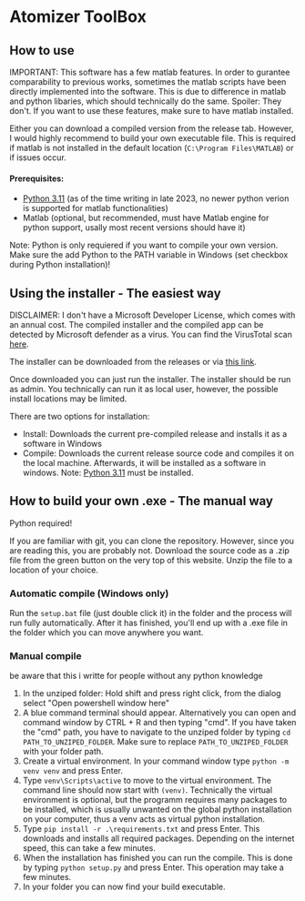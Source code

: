 
# Atomizer ToolBox

## How to use

IMPORTANT: This software has a few matlab features. In order to gurantee comparability to previous works, sometimes the matlab scripts have been directly implemented into the software. This is due to difference in matlab and python libaries, which should technically do the same. Spoiler: They don't.
If you want to use these features, make sure to have matlab installed.

Either you can download a compiled version from the release tab.
However, I would highly recommend to build your own executable file. This is required if matlab is not installed in the default location (`C:\Program Files\MATLAB`) or if issues occur.

#### Prerequisites:
- [Python 3.11](https://www.python.org/downloads/release/python-3117/) (as of the time writing in late 2023, no newer python verion is supported for matlab functionalities)
- Matlab (optional, but recommended, must have Matlab engine for python support, usally most recent versions should have it)

Note: Python is only requiered if you want to compile your own version.
Make sure the add Python to the PATH variable in Windows (set checkbox during Python installation)!

## Using the installer - The easiest way

DISCLAIMER: I don't have a Microsoft Developer License, which comes with an annual cost. 
The compiled installer and the compiled app can be detected by Microsoft defender as a virus. 
You can find the VirusTotal scan [here](https://www.virustotal.com/gui/file/2a27348e21ef5464707e7358ac525ea5ff7565bf7449eb9ffc5b2500553eb3e4?nocache=1).

The installer can be downloaded from the releases or via [this link](https://github.com/realize-1337/Atomizer-Toolbox/releases/download/1.68.0/AtomizerToolbox.Installer.exe).

Once downloaded you can just run the installer. 
The installer should be run as admin. 
You technically can run it as local user, however, the possible install locations may be limited. 

There are two options for installation: 
- Install: Downloads the current pre-compiled release and installs it as a software in Windows
- Compile: Downloads the current release source code and compiles it on the local machine. Afterwards, it will be installed as a software in windows. Note: [Python 3.11](https://www.python.org/downloads/release/python-3117/) must be installed.

## How to build your own .exe - The manual way
Python required!

If you are familiar with git, you can clone the repository. However, since you are reading this, you are probably not. 
Download the source code as a .zip file from the green button on the very top of this website. 
Unzip the file to a location of your choice. 

### Automatic compile (Windows only)
Run the `setup.bat` file (just double click it) in the folder and the process will run fully automatically.
After it has finished, you'll end up with a .exe file in the folder which you can move anywhere you want.

### Manual compile
be aware that this i writte for people without any python knowledge
1. In the unziped folder: Hold shift and press right click, from the dialog select "Open powershell window here"
2. A blue command terminal should appear. Alternatively you can open and command window by CTRL + R and then typing "cmd". If you have taken the "cmd" path, you have to navigate to the unziped folder by typing `cd PATH_TO_UNZIPED_FOLDER`. Make sure to replace `PATH_TO_UNZIPED_FOLDER` with your folder path.
3. Create a virtual environment. In your command window type `python -m venv venv` and press Enter.
4. Type `venv\Scripts\active` to move to the virtual environment. The command line should now start with `(venv)`. Technically the virtual environment is optional, but the programm requires many packages to be installed, which is usually unwanted on the global python installation on your computer, thus a venv acts as virtual python installation. 
5. Type `pip install -r .\requirements.txt` and press Enter. This downloads and installs all required packages. Depending on the internet speed, this can take a few minutes.
6. When the installation has finished you can run the compile. This is done by typing `python setup.py` and press Enter. This operation may take a few minutes.
7. In your folder you can now find your build executable.


